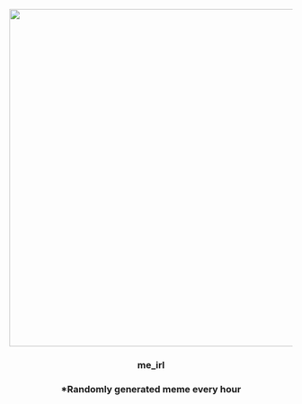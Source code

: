 <p align="center">
        <img src="https://i.redd.it/59gd2p39l6p81.jpg" width="600" height="600">
        </p>
        <h3 align="center">me_irl</h3>
        <h3 align="center">*Randomly generated meme every hour</h3>
    